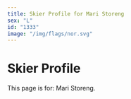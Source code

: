 ```yaml
---
title: Skier Profile for Mari Storeng
sex: "L"
id: "1333"
image: "/img/flags/nor.svg" 
---
```


# Skier Profile

This page is for: Mari Storeng.
    